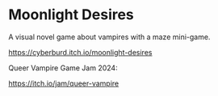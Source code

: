 # Moonlight Desires


A visual novel game about vampires with a maze mini-game.

https://cyberburd.itch.io/moonlight-desires

Queer Vampire Game Jam 2024:

https://itch.io/jam/queer-vampire


